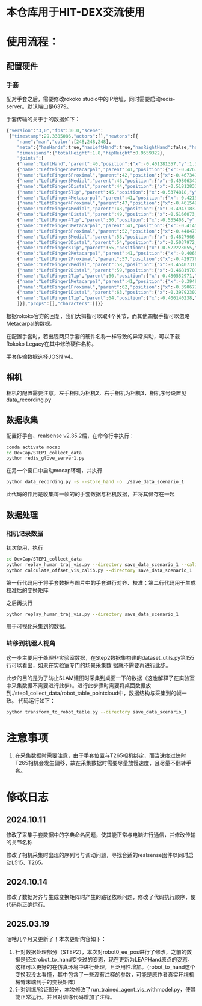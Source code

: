 # 本仓库用于HIT-DEX交流使用

# 使用流程：
## 配置硬件
### 手套
配对手套之后，需要修改rokoko studio中的IP地址，同时需要启动redis-server。默认端口是6379。

手套传输的关于手的数据如下：
```python
{"version":"3,0","fps":30.0,"scene":
 {"timestamp":29.3385086,"actors":[],"newtons":[{
    "name":"man","color":[248,248,248],
    "meta":{"hasHands":true,"hasLeftHand":true,"hasRightHand":false,"hasBody":false,"hasFace":false},
    "dimensions":{"totalHeight":1.8,"hipHeight":0.9559322},
    "joints":[                                                                                                                                                                                                     
    {"name":"LeftHand","parent":40,"position":{"x":-0.401281357,"y":1.30209112,"z":0.243864283},"rotation":{"x":-0.09616978,"y":-0.676203132,"z":0.614187837,"w":-0.39531514}},
    {"name":"LeftFinger5Metacarpal","parent":41,"position":{"x":-0.4267673,"y":1.28991067,"z":0.25323385},"rotation":{"x":-0.2323878,"y":-0.6358294,"z":0.4526294,"w":-0.5803822}},
    {"name":"LeftFinger5Proximal","parent":42,"position":{"x":-0.467341661,"y":1.26607525,"z":0.268350035},"rotation":{"x":-0.239234269,"y":-0.53119427,"z":0.692901,"w":-0.424838454}},
    {"name":"LeftFinger5Medial","parent":43,"position":{"x":-0.498063415,"y":1.26879728,"z":0.287771434},"rotation":{"x":-0.233213767,"y":-0.571949542,"z":0.6025368,"w":-0.5054055}},
    {"name":"LeftFinger5Distal","parent":44,"position":{"x":-0.518128335,"y":1.26501441,"z":0.2981612},"rotation":{"x":-0.199519545,"y":-0.6102844,"z":0.5636752,"w":-0.51963}},
    {"name":"LeftFinger5Tip","parent":45,"position":{"x":-0.5374818,"y":1.25836527,"z":0.30937764},"rotation":{"x":-0.1995193,"y":-0.610284448,"z":0.563675165,"w":-0.5196301}},
    {"name":"LeftFinger4Metacarpal","parent":41,"position":{"x":-0.4219265,"y":1.29274559,"z":0.261505216},"rotation":{"x":-0.16576831,"y":-0.6618694,"z":0.5401571,"w":-0.492625624}},
    {"name":"LeftFinger4Proximal","parent":47,"position":{"x":-0.461549222,"y":1.2736882,"z":0.2905887},"rotation":{"x":-0.1909398,"y":-0.583674967,"z":0.698358238,"w":-0.367642641}},
    {"name":"LeftFinger4Medial","parent":48,"position":{"x":-0.494718373,"y":1.2758652,"z":0.320985228},"rotation":{"x":-0.174976185,"y":-0.6556831,"z":0.577713,"w":-0.453553438}},
    {"name":"LeftFinger4Distal","parent":49,"position":{"x":-0.5166073,"y":1.267985,"z":0.338382155},"rotation":{"x":-0.130691692,"y":-0.7080443,"z":0.512197137,"w":-0.468238264}},
    {"name":"LeftFinger4Tip","parent":50,"position":{"x":-0.535408,"y":1.25550842,"z":0.355434567},"rotation":{"x":-0.130691841,"y":-0.7080441,"z":0.5121974,"w":-0.4682382}},
    {"name":"LeftFinger3Metacarpal","parent":41,"position":{"x":-0.414583921,"y":1.2966733,"z":0.269010156},"rotation":{"x":-0.09616978,"y":-0.676203132,"z":0.614187837,"w":-0.39531514}},
    {"name":"LeftFinger3Proximal","parent":52,"position":{"x":-0.4484739,"y":1.2841748,"z":0.310547978},"rotation":{"x":-0.165780574,"y":-0.611453652,"z":0.6759205,"w":-0.376527041}},
    {"name":"LeftFinger3Medial","parent":53,"position":{"x":-0.4827966,"y":1.28266585,"z":0.344388723},"rotation":{"x":-0.130900934,"y":-0.6775714,"z":0.6027778,"w":-0.400525928}},
    {"name":"LeftFinger3Distal","parent":54,"position":{"x":-0.5037972,"y":1.27506232,"z":0.3670351},"rotation":{"x":-0.102087818,"y":-0.7187205,"z":0.55306834,"w":-0.4088209}},
    {"name":"LeftFinger3Tip","parent":55,"position":{"x":-0.522223055,"y":1.26376045,"z":0.388923854},"rotation":{"x":-0.102087915,"y":-0.7187204,"z":0.5530685,"w":-0.408820868}},
    {"name":"LeftFinger2Metacarpal","parent":41,"position":{"x":-0.4065476,"y":1.300819,"z":0.275157362},"rotation":{"x":-0.009882731,"y":-0.6863157,"z":0.6624718,"w":-0.300007135}},
    {"name":"LeftFinger2Proximal","parent":57,"position":{"x":-0.4297782,"y":1.29392064,"z":0.326211452},"rotation":{"x":-0.105102226,"y":-0.750014961,"z":0.572588861,"w":-0.313963383}},
    {"name":"LeftFinger2Medial","parent":58,"position":{"x":-0.454073161,"y":1.278786,"z":0.363457382},"rotation":{"x":-0.09569154,"y":-0.7921345,"z":0.499479115,"w":-0.337471128}},
    {"name":"LeftFinger2Distal","parent":59,"position":{"x":-0.468197078,"y":1.26483524,"z":0.3844593},"rotation":{"x":-0.07653578,"y":-0.8190046,"z":0.454079062,"w":-0.342324317}},
    {"name":"LeftFinger2Tip","parent":60,"position":{"x":-0.480552971,"y":1.24852479,"z":0.404040456},"rotation":{"x":-0.07653489,"y":-0.8190039,"z":0.454079449,"w":-0.342325568}},
    {"name":"LeftFinger1Metacarpal","parent":41,"position":{"x":-0.394852966,"y":1.306451,"z":0.278675675},"rotation":{"x":-0.08430527,"y":-0.8359901,"z":0.478677452,"w":0.254717171}},
    {"name":"LeftFinger1Proximal","parent":62,"position":{"x":-0.390672117,"y":1.28501749,"z":0.312938273},"rotation":{"x":0.247972265,"y":0.801229954,"z":-0.5219023,"w":-0.155428559}},
    {"name":"LeftFinger1Distal","parent":63,"position":{"x":-0.397923023,"y":1.274771,"z":0.341106832},"rotation":{"x":0.247684821,"y":0.800264835,"z":-0.5233812,"w":-0.155886263}},
    {"name":"LeftFinger1Tip","parent":64,"position":{"x":-0.406140238,"y":1.2631644,"z":0.373339534},"rotation":{"x":0.247684151,"y":0.8002632,"z":-0.523383558,"w":-0.15588747}},                                                                                                                                                       
    ]}],"props":[],"characters":[]}}
```
根据rokoko官方的回复，我们大拇指可以取4个关节，而其他四根手指可以忽略Metacarpal的数据。

在配置手套时，若出现两只手套的硬件名称一样导致的异常抖动，可以下载Rokoko Legacy在其中修改硬件名称。

手套传输数据选择JOSN v4。
## 相机
相机的配置需要注意，左手相机为相机2，右手相机为相机3，相机序号设置见data_recording.py
## 数据收集
配置好手套、realsense v2.35.2后，在命令行中执行：
```bash
conda activate mocap
cd DexCap/STEP1_collect_data
python redis_glove_server1.py
```
在另一个窗口中启动mocap环境，并执行
```bash
python data_recording.py -s --store_hand -o ./save_data_scenario_1
```
此代码的作用是收集每一帧的的手套数据与相机数据，并将其储存在一起
## 数据处理
### 相机记录数据
初次使用，执行
```bash
cd DexCap/STEP1_collect_data
python replay_human_traj_vis.py --directory save_data_scenario_1 --calib
python calculate_offset_vis_calib.py --directory save_data_scenario_1
```
第一行代码用于将手套数据与图片中的手套进行对齐、校准；第二行代码用于生成校准后的变换矩阵

之后再执行
```bash
python replay_human_traj_vis.py --directory save_data_scenario_1
```
用于可视化采集到的数据。
### 转移到机器人视角
这一步主要用于处理非实验室数据，在Step2数据集构建的dataset_utils.py第155行可以看出，如果在实验室专门的场景采集数
据就不需要再进行此步。

此步的目的是为了防止SLAM建图时采集到桌面一下的数据（这也解释了在实验室中采集数据不需要进行此步）。进行此步骤时需要将桌面数据放到./step1_collect_data/robot_table_pointcloud中，数据结构与采集到的帧一致。
代码运行如下：
```bash
python transform_to_robot_table.py --directory save_data_scenario_1
```
# 注意事项
1. 在采集数据时需要注意，由于手套位置与T265相机绑定，而当速度过快时T265相机会发生偏移，故在采集数据时需要尽量放慢速度，且尽量不翻转手套。
# 修改日志
## 2024.10.11
修改了采集手套数据中的字典命名问题，使其能正常与电脑进行通信，并修改传输的关节名称

修改了相机采集时出现的序列号与调动问题，寻找合适的realsense固件以同时启动L515、T265。
## 2024.10.14
修改了数据对齐与生成变换矩阵时产生的路径依赖问题，修改了代码执行顺序，使代码能正确运行。
## 2025.03.19
咕咕几个月又更新了！本次更新内容如下：
1. 针对数据处理部分（STEP2），本次对robot0_ee_pos进行了修改，之前的数据是经过robot_to_hand变换过的姿态，现在更新为LEAPHand原点的姿态。这样可以更好的在仿真环境中进行处理，且泛用性增加。（robot_to_hand这个变换我没太看懂，其中包含了一些没有注释的参数，可能是原作者真实环境机械臂末端到手的变换矩阵）
2. 针对训练/验证部分，本次修改了run_trained_agent_vis_withmodel.py，使其能正常运行。并且对训练代码增加了注释。